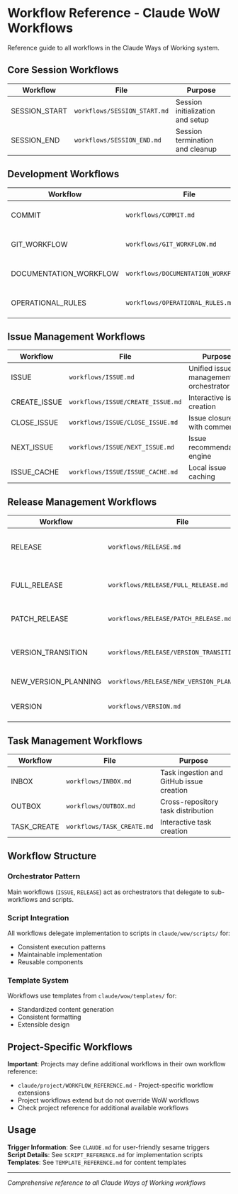 # Workflow Reference - Claude WoW Workflows

Reference guide to all workflows in the Claude Ways of Working system.

## Core Session Workflows

| Workflow | File | Purpose |
|----------|------|---------|
| SESSION_START | `workflows/SESSION_START.md` | Session initialization and setup |
| SESSION_END | `workflows/SESSION_END.md` | Session termination and cleanup |

## Development Workflows

| Workflow | File | Purpose |
|----------|------|---------|
| COMMIT | `workflows/COMMIT.md` | Intelligent commit with issue closure |
| GIT_WORKFLOW | `workflows/GIT_WORKFLOW.md` | Git operations and branch management |
| DOCUMENTATION_WORKFLOW | `workflows/DOCUMENTATION_WORKFLOW.md` | Documentation standards and creation |
| OPERATIONAL_RULES | `workflows/OPERATIONAL_RULES.md` | Development rules and standards |

## Issue Management Workflows

| Workflow | File | Purpose |
|----------|------|---------|
| ISSUE | `workflows/ISSUE.md` | Unified issue management orchestrator |
| CREATE_ISSUE | `workflows/ISSUE/CREATE_ISSUE.md` | Interactive issue creation |
| CLOSE_ISSUE | `workflows/ISSUE/CLOSE_ISSUE.md` | Issue closure with comments |
| NEXT_ISSUE | `workflows/ISSUE/NEXT_ISSUE.md` | Issue recommendation engine |
| ISSUE_CACHE | `workflows/ISSUE/ISSUE_CACHE.md` | Local issue caching |

## Release Management Workflows

| Workflow | File | Purpose |
|----------|------|---------|
| RELEASE | `workflows/RELEASE.md` | Unified release management orchestrator |
| FULL_RELEASE | `workflows/RELEASE/FULL_RELEASE.md` | Complete version release process |
| PATCH_RELEASE | `workflows/RELEASE/PATCH_RELEASE.md` | Patch release process |
| VERSION_TRANSITION | `workflows/RELEASE/VERSION_TRANSITION.md` | Post-release transition processing |
| NEW_VERSION_PLANNING | `workflows/RELEASE/NEW_VERSION_PLANNING.md` | Next version planning |
| VERSION | `workflows/VERSION.md` | Version coordination workflow |

## Task Management Workflows

| Workflow | File | Purpose |
|----------|------|---------|
| INBOX | `workflows/INBOX.md` | Task ingestion and GitHub issue creation |
| OUTBOX | `workflows/OUTBOX.md` | Cross-repository task distribution |
| TASK_CREATE | `workflows/TASK_CREATE.md` | Interactive task creation |

## Workflow Structure

### Orchestrator Pattern
Main workflows (`ISSUE`, `RELEASE`) act as orchestrators that delegate to sub-workflows and scripts.

### Script Integration
All workflows delegate implementation to scripts in `claude/wow/scripts/` for:
- Consistent execution patterns
- Maintainable implementation
- Reusable components

### Template System
Workflows use templates from `claude/wow/templates/` for:
- Standardized content generation
- Consistent formatting
- Extensible design

## Project-Specific Workflows

**Important**: Projects may define additional workflows in their own workflow reference:
- `claude/project/WORKFLOW_REFERENCE.md` - Project-specific workflow extensions
- Project workflows extend but do not override WoW workflows
- Check project reference for additional available workflows

## Usage

**Trigger Information**: See `CLAUDE.md` for user-friendly sesame triggers  
**Script Details**: See `SCRIPT_REFERENCE.md` for implementation scripts  
**Templates**: See `TEMPLATE_REFERENCE.md` for content templates

---

*Comprehensive reference to all Claude Ways of Working workflows*